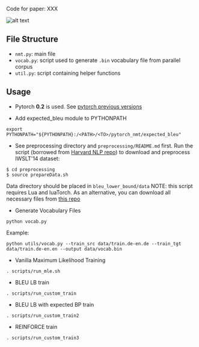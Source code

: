 Code for paper: XXX

![alt text](https://raw.githubusercontent.com/deepmipt-VladZhukov/pytorch_nmt/master/support/res.png)

## File Structure

* `nmt.py`: main file
* `vocab.py`: script used to generate `.bin` vocabulary file from parallel corpus
* `util.py`: script containing helper functions
## Usage
* Pytorch **0.2** is used. See [pytorch previous versions](http://pytorch.org/previous-versions/)

* Add expected_bleu module to PYTHONPATH

``` export PYTHONPATH="${PYTHONPATH}:/<PATH>/<TO>/pytorch_nmt/expected_bleu" ```

* See preprocessing directory and `preprocessing/README.md` first.
Run the script (borrowed from [Harvard NLP repo](https://github.com/harvardnlp/BSO/tree/master/data_prep/MT)) to download and preprocess IWSLT'14 dataset:
```shell
$ cd preprocessing
$ source prepareData.sh
```
Data directory should be placed in ```bleu_lower_bound/data```
NOTE: this script requires Lua and luaTorch. As an alternative, you can download all necessary files from [this repo](https://github.com/pcyin/pytorch_nmt/tree/master/data)

* Generate Vocabulary Files

```
python vocab.py
```
Example:
```
python utils/vocab.py --train_src data/train.de-en.de --train_tgt data/train.de-en.en --output data/vocab.bin
```

* Vanilla Maximum Likelihood Training

```
. scripts/run_mle.sh
```
* BLEU LB train

```
. scripts/run_custom_train
```

* BLEU LB with expected BP train

```
. scripts/run_custom_train2
```

* REINFORCE train

```
. scripts/run_custom_train3
```

